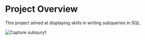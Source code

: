 
# Project Overview
This project aimed at displaying skills in writing subqueries in SQL


![Capture subqury1](https://github.com/Mona-Bhagat/SQL-subquery/assets/148805047/44f2dc9f-c75d-489c-911c-fbc9f999af0c)


           

